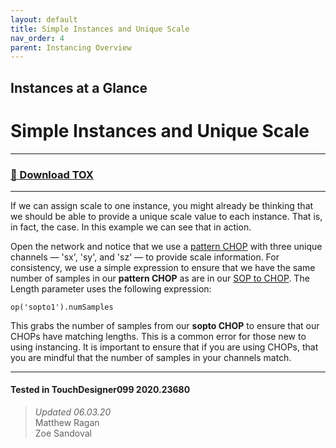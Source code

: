 ```yaml
---
layout: default
title: Simple Instances and Unique Scale
nav_order: 4
parent: Instancing Overview
---
```

## Instances at a Glance
# Simple Instances and Unique Scale  

----

### [:floppy_disk: Download TOX](https://github.com/mir-lab/touchdesigner-instancing-examples-code/raw/main/tox/001-overview/container_unique_scale.tox)

----

If we can assign scale to one instance, you might already be thinking that we should be able to provide a unique scale value to each instance. That is, in fact, the case. In this example we can see that in action.


Open the network and notice that we use a [pattern CHOP](https://docs.derivative.ca/Pattern_CHOP) with three unique channels — 'sx', 'sy', and 'sz' — to provide scale information. For consistency, we use a simple expression to ensure that we have the same number of samples in our **pattern CHOP** as are in our [SOP to CHOP](https://docs.derivative.ca/SOP_to_CHOP). The Length parameter uses the following expression:

`op('sopto1').numSamples`

This grabs the number of samples from our **sopto CHOP** to ensure that our CHOPs have matching lengths. This is a common error for those new to using instancing. It is important to ensure that if you are using CHOPs, that you are mindful that the number of samples in your channels match.

---

#### Tested in TouchDesigner099 2020.23680 
>*Updated 06.03.20*  
Matthew Ragan  
Zoe Sandoval  